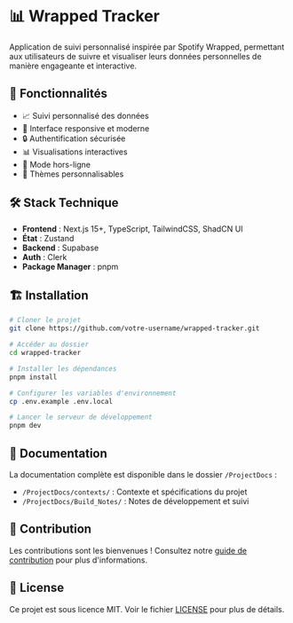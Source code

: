 # 📊 Wrapped Tracker

Application de suivi personnalisé inspirée par Spotify Wrapped, permettant aux utilisateurs de suivre et visualiser leurs données personnelles de manière engageante et interactive.

## 🚀 Fonctionnalités

- 📈 Suivi personnalisé des données
- 📱 Interface responsive et moderne
- 🔒 Authentification sécurisée
- 📊 Visualisations interactives
- 💾 Mode hors-ligne
- 🎨 Thèmes personnalisables

## 🛠 Stack Technique

- **Frontend** : Next.js 15+, TypeScript, TailwindCSS, ShadCN UI
- **État** : Zustand
- **Backend** : Supabase
- **Auth** : Clerk
- **Package Manager** : pnpm

## 🏗 Installation

```bash
# Cloner le projet
git clone https://github.com/votre-username/wrapped-tracker.git

# Accéder au dossier
cd wrapped-tracker

# Installer les dépendances
pnpm install

# Configurer les variables d'environnement
cp .env.example .env.local

# Lancer le serveur de développement
pnpm dev
```

## 📝 Documentation

La documentation complète est disponible dans le dossier `/ProjectDocs` :

- `/ProjectDocs/contexts/` : Contexte et spécifications du projet
- `/ProjectDocs/Build_Notes/` : Notes de développement et suivi

## 🤝 Contribution

Les contributions sont les bienvenues ! Consultez notre [guide de contribution](CONTRIBUTING.md) pour plus d'informations.

## 📜 License

Ce projet est sous licence MIT. Voir le fichier [LICENSE](LICENSE) pour plus de détails.
